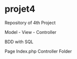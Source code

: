 # projet4

Repository of 4th Project

Model - View - Controller

BDD with SQL

Page Index.php
Controller Folder
